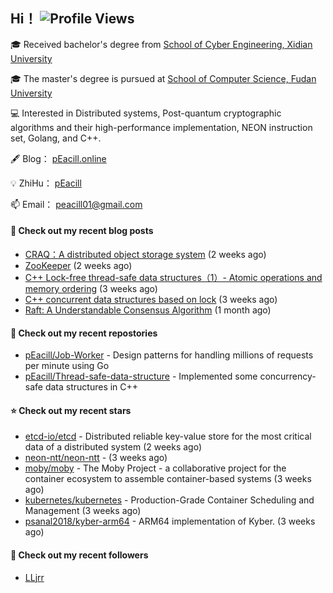 ## Hi！   ![Profile Views](https://komarev.com/ghpvc/?username=pEacill&color=pink)


🎓 Received bachelor's degree from [School of Cyber Engineering, Xidian University](https://ce.xidian.edu.cn/)

🎓 The master's degree is pursued at [School of Computer Science, Fudan University](https://cs.fudan.edu.cn/)

💻 Interested in Distributed systems, Post-quantum cryptographic algorithms and their high-performance implementation, NEON instruction set, Golang, and C++.

🖋 Blog： [pEacill.online](https://peacill.online/)

💡 ZhiHu： [pEacill](https://www.zhihu.com/people/mimanchi-61-67)

📫 Email： [peacill01@gmail.com](mailto:peacill01@gmail.com)

#### 📜 Check out my recent blog posts

- [CRAQ：A distributed object storage system](https://peacill.online/post/7899.html) (2 weeks ago)
- [ZooKeeper](https://peacill.online/post/7340.html) (2 weeks ago)
- [C&#43;&#43; Lock-free thread-safe data structures（1）- Atomic operations and memory ordering](https://peacill.online/post/303.html) (3 weeks ago)
- [C&#43;&#43; concurrent data structures based on lock](https://peacill.online/post/20527.html) (3 weeks ago)
- [Raft: A Understandable Consensus Algorithm](https://peacill.online/post/9989.html) (1 month ago)

#### 🌱 Check out my recent repostories

- [pEacill/Job-Worker](https://github.com/pEacill/Job-Worker) - Design patterns for handling millions of requests per minute using Go
- [pEacill/Thread-safe-data-structure](https://github.com/pEacill/Thread-safe-data-structure) - Implemented some concurrency-safe data structures in C&#43;&#43;

#### ⭐ Check out my recent stars

- [etcd-io/etcd](https://github.com/etcd-io/etcd) - Distributed reliable key-value store for the most critical data of a distributed system (2 weeks ago)
- [neon-ntt/neon-ntt](https://github.com/neon-ntt/neon-ntt) -  (3 weeks ago)
- [moby/moby](https://github.com/moby/moby) - The Moby Project - a collaborative project for the container ecosystem to assemble container-based systems (3 weeks ago)
- [kubernetes/kubernetes](https://github.com/kubernetes/kubernetes) - Production-Grade Container Scheduling and Management (3 weeks ago)
- [psanal2018/kyber-arm64](https://github.com/psanal2018/kyber-arm64) - ARM64 implementation of Kyber. (3 weeks ago)

#### 👯 Check out my recent followers

- [LLjrr](https://github.com/LLjrr)


